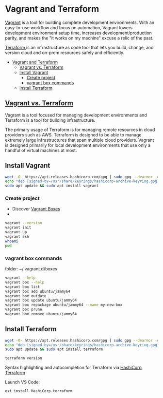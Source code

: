 # Vagrant and Terraform

[Vagrant](https://developer.hashicorp.com/vagrant/tutorials/getting-started/getting-started-install) is a tool for building complete development environments. With an easy-to-use workflow and focus on automation, Vagrant lowers development environment setup time, increases development/production parity, and makes the "it works on my machine" excuse a relic of the past.

[Terraform ](https://developer.hashicorp.com/terraform/downloads)is an infrastructure as code tool that lets you build, change, and version cloud and on-prem resources safely and efficiently.

- [Vagrant and Terraform](#vagrant-and-terraform)
  - [Vagrant vs. Terraform](#vagrant-vs-terraform)
  - [Install Vagrant](#install-vagrant)
    - [Create project](#create-project)
    - [vagrant box commands](#vagrant-box-commands)
  - [Install Terraform](#install-terraform)

## [Vagrant vs. Terraform](https://developer.hashicorp.com/vagrant/intro/vs/terraform)

Vagrant is a tool focused for managing development environments and Terraform is a tool for building infrastructure.

The primary usage of Terraform is for managing remote resources in cloud providers such as AWS. Terraform is designed to be able to manage extremely large infrastructures that span multiple cloud providers. Vagrant is designed primarily for local development environments that use only a handful of virtual machines at most.

## Install Vagrant

```sh
wget -O- https://apt.releases.hashicorp.com/gpg | sudo gpg --dearmor -o /usr/share/keyrings/hashicorp-archive-keyring.gpg
echo "deb [signed-by=/usr/share/keyrings/hashicorp-archive-keyring.gpg] https://apt.releases.hashicorp.com $(lsb_release -cs) main" | sudo tee /etc/apt/sources.list.d/hashicorp.list
sudo apt update && sudo apt install vagrant
```

### Create project

- Discover [Vagrant Boxes](https://app.vagrantup.com/boxes/search)
-

```sh
vagrant --version
vagrant init
vagrant up
vagrant ssh
whoami
pwd

```

### vagrant box commands

folder: ~/.vagrant.d/boxes

```sh
vagrant --help
vagrant box --help
vagrant box list
vagrant box add ubuntu/jammy64
vagrant box outdate
vagrant box update ubuntu/jammy64
vagrant box repackage ubuntu/jammy64 --name my-new-box
vagrant box prune
vagrant box remove ubuntu/jammy64
```

## Install Terraform

```sh
wget -O- https://apt.releases.hashicorp.com/gpg | sudo gpg --dearmor -o /usr/share/keyrings/hashicorp-archive-keyring.gpg
echo "deb [signed-by=/usr/share/keyrings/hashicorp-archive-keyring.gpg] https://apt.releases.hashicorp.com $(lsb_release -cs) main" | sudo tee /etc/apt/sources.list.d/hashicorp.list
sudo apt update && sudo apt install terraform

terraform version
```

Syntax highlighting and autocompletion for Terraform via [HashiCorp Terraform](https://marketplace.visualstudio.com/items?itemName=HashiCorp.terraform)

Launch VS Code:

```sh
ext install HashiCorp.terraform
```
